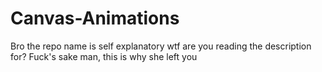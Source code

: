 # Canvas-Animations
Bro the repo name is self explanatory wtf are you reading the description for? Fuck's sake man, this is why she left you
